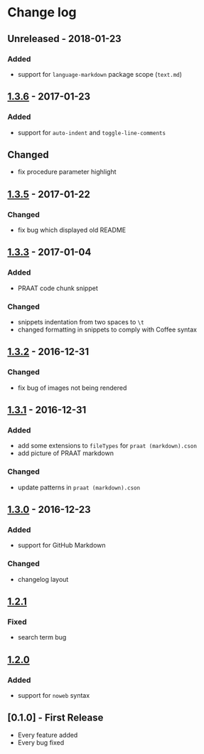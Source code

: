 # Change log

## Unreleased - 2018-01-23
### Added
* support for `language-markdown` package scope (`text.md`)

## [1.3.6] - 2017-01-23
### Added
* support for `auto-indent` and `toggle-line-comments`

## Changed
* fix procedure parameter highlight

## [1.3.5] - 2017-01-22
### Changed
* fix bug which displayed old README

## [1.3.3] - 2017-01-04
### Added
* PRAAT code chunk snippet

### Changed
* snippets indentation from two spaces to `\t`
* changed formatting in snippets to comply with Coffee syntax

## [1.3.2] - 2016-12-31
### Changed
* fix bug of images not being rendered

## [1.3.1] - 2016-12-31
### Added
* add some extensions to `fileTypes` for `praat (markdown).cson`
* add picture of PRAAT markdown

### Changed
* update patterns in `praat (markdown).cson`

## [1.3.0] - 2016-12-23
### Added
* support for GitHub Markdown

### Changed
* changelog layout

## [1.2.1]
### Fixed
* search term bug

## [1.2.0]
### Added
* support for `noweb` syntax

## [0.1.0] - First Release
* Every feature added
* Every bug fixed

[Unreleased]: https://github.com/stefanocoretta/language-praat/compare/v1.3.6...HEAD
[1.3.6]: https://github.com/stefanocoretta/language-praat/compare/v1.3.6...1.3.5
[1.3.5]: https://github.com/stefanocoretta/language-praat/compare/v1.3.3...v1.3.5
[1.3.3]: https://github.com/stefanocoretta/language-praat/compare/v1.3.2...v1.3.3
[1.3.2]: https://github.com/stefanocoretta/language-praat/compare/v1.3.2...v1.3.1
[1.3.1]: https://github.com/stefanocoretta/language-praat/compare/v1.3.1...v1.3.0
[1.3.0]: https://github.com/stefanocoretta/language-praat/compare/v1.3.0...v1.2.1
[1.2.1]: https://github.com/stefanocoretta/language-praat/compare/v1.2.1...v1.2.0
[1.2.0]: https://github.com/stefanocoretta/language-praat/compare/v1.2.0...v0.1.0
